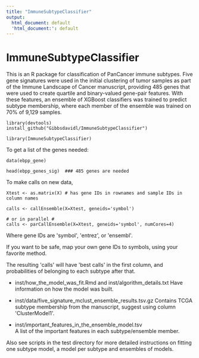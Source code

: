 ```yaml
---
title: "ImmuneSubtypeClassifier"
output:
  html_document: default
  'html_document:': default
---
```


# ImmuneSubtypeClassifier #
This is an R package for classification of PanCancer immune subtypes. Five gene signatures were used in the initial clustering of tumor samples as part of the Immune Landscape of Cancer manuscript, providing 485 genes that were used to create quartile and binary-valued gene-pair features. With these features, an ensemble of XGBoost classifiers was trained to predict subtype membership, where each member of the ensemble was trained on 70% of 9,129 samples.

```{r}
library(devtools)
install_github("Gibbsdavidl/ImmuneSubtypeClassifier")

library(ImmuneSubtypeClassifier)
```

To get a list of the genes needed:
```{r}
data(ebpp_gene)

head(ebpp_genes_sig)  ### 485 genes are needed
```

To make calls on new data, 

```{r}
Xtest <- as.matrix(X) # has gene IDs in rownames and sample IDs in column names

calls <- callEnsemble(X=Xtest, geneids='symbol')

# or in parallel #
calls <- parCallEnsemble(X=Xtest, geneids='symbol', numCores=4)

```
Where gene IDs are 'symbol', 'entrez', or 'ensembl'.

If you want to be safe, map your own gene IDs to symbols, 
using your favorite method.

The resulting 'calls' will have 'best calls' in the first column, and probabilities
of belonging to each subtype after that.

* inst/how_the_model_was_fit.Rmd and inst/algorithm_details.txt 
Have information on how the model was built.

* inst/data/five_signature_mclust_ensemble_results.tsv.gz
Contains TCGA subtype membership from the manuscript, suggest using column 'ClusterModel1'.

* inst/important_features_in_the_ensemble_model.tsv  
A list of the important features in each subtype/ensemble member.

Also see scripts in the test directory for more detailed instructions on
fitting one subtype model, a model per subtype and ensembles of models.
